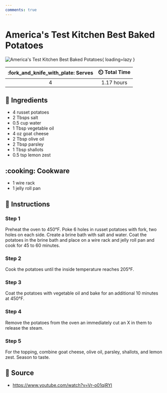```yaml
---
comments: true
---
```

# America's Test Kitchen Best Baked Potatoes

![America's Test Kitchen Best Baked Potatoes][1]{ loading=lazy }

| :fork_and_knife_with_plate: Serves | :timer_clock: Total Time |
|:----------------------------------:|:-----------------------: |
| 4 | 1.17 hours |

## :salt: Ingredients

- 4 russet potatoes
- 2 Tbsps salt
- 0.5 cup water
- 1 Tbsp vegetable oil
- 4 oz goat cheese
- 2 Tbsp olive oil
- 2 Tbsp parsley
- 1 Tbsp shallots
- 0.5 tsp lemon zest

## :cooking: Cookware

- 1 wire rack
- 1 jelly roll pan

## :pencil: Instructions

### Step 1

Preheat the oven to 450°F. Poke 6 holes in russet potatoes with fork, two holes on each side. Create a brine bath with
salt and water. Coat the potatoes in the brine bath and place on a wire rack and jelly roll pan and cook for 45 to 60
minutes.

### Step 2

Cook the potatoes until the inside temperature reaches 205°F.

### Step 3

Coat the potatoes with vegetable oil and bake for an additional 10 minutes at 450°F.

### Step 4

Remove the potatoes from the oven an immediately cut an X in them to release the steam.

### Step 5

For the topping, combine goat cheese, olive oil, parsley, shallots, and lemon zest. Season to taste.

## :link: Source

- <https://www.youtube.com/watch?v=Vr-o01qiRYI>

[1]: <../assets/images/america's-test-kitchen-best-baked-potatoes.jpg>

